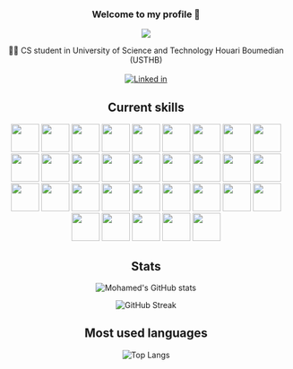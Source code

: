 <div align="center">
  
  ### Welcome to my profile 👋
  
  <a href="https://github.com/MohamedMouloudj"><img src="https://readme-typing-svg.herokuapp.com/?lines=Software%20Developer;Cyber%20Security%20Student;Always%20in%20new%20action!&font=Arial%20Black&center=true&width=445&height=55&color=32fce8&vCenter=true&size=25px"></a>
</div>

<p align="center">👨‍💻 CS student in University of Science and Technology Houari Boumedian (USTHB) <br/><br/>
  <a href="https://www.linkedin.com/in/mohamed-mouloudj-547020247"><img src="https://img.shields.io/badge/LinkedIn-0077B5?style=for-the-badge&logo=linkedin&logoColor=white" alt="Linked in"/></a>
</p>

 
<div align="center">
  
## Current skills

<img src="https://cdn.jsdelivr.net/gh/devicons/devicon@latest/icons/figma/figma-original.svg" height="50" width="50" /> <img src="https://cdn.jsdelivr.net/gh/devicons/devicon@latest/icons/html5/html5-original.svg" height="50" width="50" /> <img src="https://cdn.jsdelivr.net/gh/devicons/devicon@latest/icons/css3/css3-original.svg" height="50" width="50" /> <img src="https://cdn.jsdelivr.net/gh/devicons/devicon@latest/icons/sass/sass-original.svg" height="50" width="50" /> <img src="https://cdn.jsdelivr.net/gh/devicons/devicon@latest/icons/tailwindcss/tailwindcss-original.svg" height="50" width="50" /> <img src="https://cdn.jsdelivr.net/gh/devicons/devicon@latest/icons/javascript/javascript-original.svg" height="50" width="50" /> <img src="https://cdn.jsdelivr.net/gh/devicons/devicon@latest/icons/typescript/typescript-original.svg" height="50" width="50" /> <img src="https://cdn.jsdelivr.net/gh/devicons/devicon@latest/icons/react/react-original.svg" height="50" width="50" /> <img src="https://cdn.jsdelivr.net/gh/devicons/devicon@latest/icons/redux/redux-original.svg" height="50" width="50"/> <img src="https://user-images.githubusercontent.com/958486/218346783-72be5ae3-b953-4dd7-b239-788a882fdad6.svg" width="50" height="50" /> <img src="https://cdn.jsdelivr.net/gh/devicons/devicon@latest/icons/nextjs/nextjs-original.svg" height="50" width="50"/> <img src="https://cdn.jsdelivr.net/gh/devicons/devicon@latest/icons/astro/astro-original.svg" height="50" width="50" /> <img src="https://cdn.jsdelivr.net/gh/devicons/devicon@latest/icons/prisma/prisma-original.svg" height="50" width="50"/> <img src="https://cdn.jsdelivr.net/gh/devicons/devicon@latest/icons/java/java-original.svg" height="50" width="50" /> <img src="https://cdn.jsdelivr.net/gh/devicons/devicon@latest/icons/junit/junit-original-wordmark.svg" height="50" width="50" /> <img src="https://cdn.jsdelivr.net/gh/devicons/devicon@latest/icons/hibernate/hibernate-original.svg" height="50" width="50"/> <img height="50" width="50" src="https://cdn.jsdelivr.net/gh/devicons/devicon@latest/icons/python/python-original.svg" /> <img src="https://cdn.jsdelivr.net/gh/devicons/devicon@latest/icons/django/django-plain.svg" height="50" width="50" /> <img height="50" width="50" src="https://cdn.jsdelivr.net/gh/devicons/devicon@latest/icons/php/php-original.svg" /> <img src="https://cdn.jsdelivr.net/gh/devicons/devicon@latest/icons/dart/dart-original.svg" height="50" width="50"/> <img height="50" width="50" src="https://cdn.jsdelivr.net/gh/devicons/devicon@latest/icons/flutter/flutter-original.svg" /> <img height="50" width="50" src="https://cdn.jsdelivr.net/gh/devicons/devicon@latest/icons/androidstudio/androidstudio-original.svg" /> <img src="https://cdn.jsdelivr.net/gh/devicons/devicon@latest/icons/supabase/supabase-original.svg" height="50" width="50" /> <img height="50" width="50" src="https://cdn.jsdelivr.net/gh/devicons/devicon@latest/icons/firebase/firebase-original.svg" /> <img src="https://cdn.jsdelivr.net/gh/devicons/devicon@latest/icons/mongodb/mongodb-original-wordmark.svg" height="50" width="50" /> <img src="https://cdn.jsdelivr.net/gh/devicons/devicon@latest/icons/mysql/mysql-original-wordmark.svg" height="50" width="50"  /> <img height="50" width="50" src="https://cdn.jsdelivr.net/gh/devicons/devicon@latest/icons/postgresql/postgresql-original.svg" /> <img src="https://cdn.jsdelivr.net/gh/devicons/devicon@latest/icons/docker/docker-original.svg" height="50" width="50" /> <img src="https://cdn.jsdelivr.net/gh/devicons/devicon@latest/icons/git/git-original.svg" height="50" width="50" /> <img src="https://cdn.jsdelivr.net/gh/devicons/devicon@latest/icons/github/github-original.svg" height="50" width="50" /> <img src="https://cdn.jsdelivr.net/gh/devicons/devicon@latest/icons/c/c-original.svg" height="50" width="50" /> <img src="https://cdn.jsdelivr.net/gh/devicons/devicon@latest/icons/linux/linux-original.svg" height="50" width="50"  />

## Stats
<!--Different themes: dark, radical, merko, gruvbox, tokyonight, onedark, cobalt, synthwave, highcontrast, dracula-->
![Mohamed's GitHub stats](https://github-readme-stats.vercel.app/api?username=MohamedMouloudj&show_icons=true&icon_color=c1cc00&text_color=ffffff&title_color=ee0808&bg_color=0,1e006f,170faf,0a4eac)
<!-- ocean-gradient -->
![GitHub Streak](https://github-readme-streak-stats.herokuapp.com?user=MohamedMouloudj&theme=sunset-gradient&mode=weekly)

## Most used languages

![Top Langs](https://github-readme-stats.vercel.app/api/top-langs/?langs_count=12&username=MohamedMouloudj&bg_color=0,170faf,0a4eac&title_color=ee0808&&text_color=ffffff)
</div>

